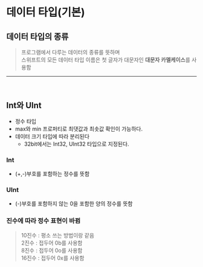 # 데이터 타입(기본)

## 데이터 타입의 종류
> 프로그램에서 다루는 데이터의 종류를 뜻하며 <br/>
> 스위프트의 모든 데이터 타입 이름은 첫 글자가 대문자인 **대문자 카멜케이스**를 사용함

-------------

<br/>

## Int와 UInt
- 정수 타입
- max와 min 프로퍼티로 최댓값과 최솟값 확인이 가능하다.
- 데이터 크기 타입에 따라 분리된다
  - 32bit에서는 Int32, UInt32 타입으로 지정된다.

### Int
- (+,-)부호를 포함하는 정수를 뜻함

### UInt
- (-)부호를 포함하지 않는 0을 포함한 양의 정수를 뜻함

### 진수에 따라 정수 표현이 바뀜
> 10진수 : 평소 쓰는 방법이랑 같음 <br/>
>  2진수 : 접두어 0b를 사용함 <br/>
>  8진수 : 접두어 0o를 사용함 <br/>
> 16진수 : 접두어 0x를 사용함 <br/>
